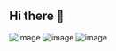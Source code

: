 ## Hi there 👋

<!--
**murielton/Murielton** is a ✨ _special_ ✨ repository because its `README.md` (this file) appears on your GitHub profile.

Here are some ideas to get you started:

-motorista de aplicativos
cursando desenvolvimento de sistemas
amo meus filhos
-

- ⚡ Fun fact: ...
-->
![image](https://github.com/user-attachments/assets/d5e0af22-d225-4032-a08c-6751a2977477)
![image](https://github.com/user-attachments/assets/e785f0c8-20fb-4ea2-9a59-85d7df213624)
![image](https://github.com/user-attachments/assets/7b5573dc-d157-40ac-9e93-31356e7e0e77)

